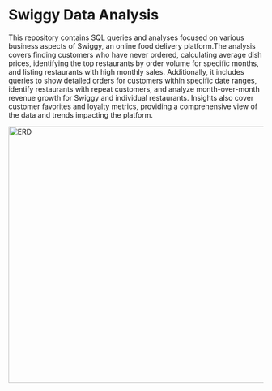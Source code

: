 # Swiggy Data Analysis
This repository contains SQL queries and analyses focused on various business aspects of Swiggy, an online food delivery platform.The analysis 
covers finding customers who have never ordered, calculating average dish prices, identifying the top restaurants by order volume for specific 
months, and listing restaurants with high monthly sales. Additionally, it includes queries to show detailed orders for customers within specific
date ranges, identify restaurants with repeat customers, and analyze month-over-month revenue growth for Swiggy and individual restaurants. Insights
also cover customer favorites and loyalty metrics, providing a comprehensive view of the data and trends impacting the platform.

<img width="506" alt="ERD" src="https://github.com/user-attachments/assets/d102d1b4-4d6d-4090-8973-ac4031c59b6d">

